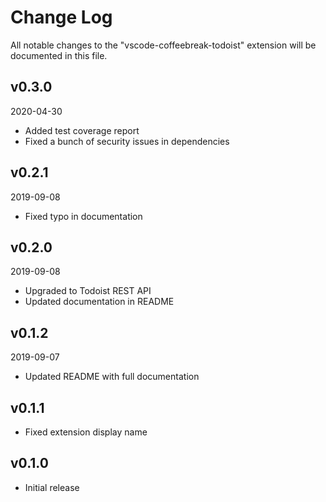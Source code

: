 # Change Log

All notable changes to the "vscode-coffeebreak-todoist" extension will be documented in this file.

## v0.3.0
2020-04-30

* Added test coverage report
* Fixed a bunch of security issues in dependencies


## v0.2.1
2019-09-08

* Fixed typo in documentation

## v0.2.0
2019-09-08

* Upgraded to Todoist REST API
* Updated documentation in README

## v0.1.2
2019-09-07

* Updated README with full documentation

## v0.1.1

* Fixed extension display name

## v0.1.0

* Initial release
